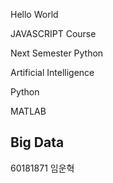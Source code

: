 Hello World

JAVASCRIPT Course

Next Semester Python

Artificial Intelligence

Python

MATLAB 
## Big Data

60181871 임운혁
